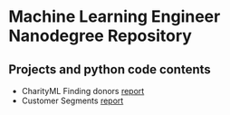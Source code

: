 # Machine Learning Engineer Nanodegree Repository

## Projects and python code contents

- CharityML Finding donors [report](http://htmlpreview.github.io/?https://github.com/marcionicolau/personal_mle/blob/master/finding_donors/report.html)
- Customer Segments [report](http://htmlpreview.github.io/?https://github.com/marcionicolau/personal_mle/blob/master/customer_segments/report.html)
